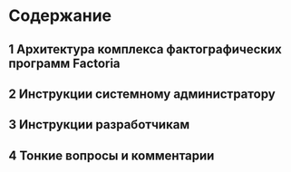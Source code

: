 
# Содержание

## 1 Архитектура комплекса фактографических программ Factoria
## 2 Инструкции системному администратору
## 3 Инструкции разработчикам
## 4 Тонкие вопросы и комментарии

